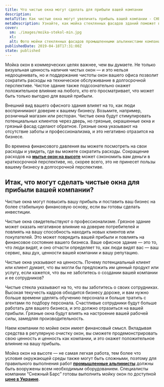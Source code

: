 ```yaml
---
title: Что чистые окна могут сделать для прибыли вашей компании
description: 
metaTitle: Как чистые окна могут увеличить прибыль вашей компании - СНЕЖНЫЙ БАРС
metaDescription: Узнайте, как мойка стеклянных фасадов зданий поможет вам увеличить прибыль компании, а специалисты компании "Снежный Барс" помогут Вам в этом
cover:
  sm: ./images/moika-stekol-min.jpg
  xl: 
  alt: Фото мойки стеклянных фасадов промышленными альпинистами компании "Снежный Барс"
publishedDate: 2019-04-18T17:31:00Z
state: published    
---
```

Мойка окон в коммерческих целях важнее, чем вы думаете. Не только визуальная ценность наличия чистых окон — и это нельзя недооценивать, но и поддержание чистоты окон вашего офиса позволит сократить расходы на техническое обслуживание в долгосрочной перспективе. Чистое здание также подсознательно окажет положительное влияние на любого, кто его просматривает, что может быть только выгодно для вашей прибыли.

Внешний вид вашего офисного здания влияет на то, как люди воспринимают доверие к вашему бизнесу. Возьмите, например, розничный магазин или ресторан. Чистые окна будут стимулировать потенциальных клиентов через дверь, но грязные, окрашенные окна и грязный фасад сделают обратное. Грязные окна указывают на отсутствие заботы и профессионализма, и это негативно отразится на бизнесе.  

Во времена финансового давления вы можете посмотреть на свои расходы и увидеть, где вы можете сократить расходы. Сокращение расходов на **[мытье окон на высоте](/moika-okon)** может сэкономить вам деньги в краткосрочной перспективе, но, скорее всего, это не принесет пользы вашему бизнесу в долгосрочной перспективе.

## Итак, что могут сделать чистые окна для прибыли вашей компании?

Чистые окна могут повысить вашу прибыль и поставить ваш бизнес на более стабильную финансовую основу, если вы готовы сделать инвестиции.  

Чистые окна свидетельствуют о профессионализме. Грязное здание может оказать негативное влияние на доверие потребителей и повлиять на вашу способность находить новых клиентов или покупателей. Это может повредить вашей прибыли и повлиять на финансовое состояние вашего бизнеса. Ваше офисное здание — это то, что люди видят, и оно отчасти определяет то, как люди видят вас — ваш сервис, ваш дух, ценности вашей компании и вашу репутацию.  

Чистые окна указывают на ценность. Почему потенциальный клиент или клиент думает, что вы могли бы предложить им ценный продукт или услугу, если кажется, что вы не заботитесь о создании вашей компании и ее сотрудников?  

Чистые стекла указывают на то, что вы заботитесь о своих сотрудниках. Высокая текучесть кадров обходится бизнесу дороже, и вам нужно больше времени уделять обучению персонала и больше тратить с агентами по подбору персонала. Счастливые сотрудники будут больше работать для вашего бизнеса, и это должно отразиться на вашей прибыли. Грязные окна будут влиять на настроение вашей рабочей силы, замедляя производительность.   

Наем компании по мойке окон имеет финансовый смысл. Вкладывая средства в регулярную очистку окон, вы сможете продемонстрировать свою ценность и ценность как компании, и это окажет положительное влияние на вашу прибыль.  

Мойка окон на высоте — не самая легкая работа, тем более что условия окружающей среды также могут быть сложными, поэтому для правильного выполнения работ **[промышленные альпинисты](/)** должны быть вооружены всем необходимым оборудованием. Специалисты компании “Снежный Барс” готовы выполнить мойку окон по доступной **[цене в Украине](/prajs)**.
